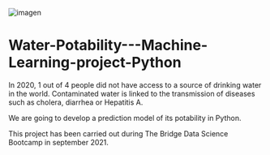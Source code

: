 ![imagen](https://centralalabamawellness.org/wp-content/uploads/2020/01/a-person-getting-a-glass-of-water-from-the-tap-rather-than-drinking-bottled-water-1030x579.jpg)

# Water-Potability---Machine-Learning-project-Python

In 2020, 1 out of 4 people did not have access to a source of drinking water in the world. Contaminated water is linked to the transmission of diseases such as cholera, diarrhea or Hepatitis A.

We are going to develop a prediction model of its potability in Python.

This project has been carried out during The Bridge Data Science Bootcamp in september 2021.


